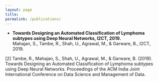 ```yaml
---
layout: page
title: 
permalink: /publications/
---
```


- **Towards Designing an Automated Classification of Lymphoma subtypes using Deep Neural Networks, I2CT, 2019.** <br>
Mahajan, S., Tambe, R., Shah, U., Agrawal, M., & Garware, B., I2CT, 2019.



[2] Tambe, R., Mahajan, S., Shah, U., Agrawal, M., & Garware, B. (2019). Towards Designing an Automated Classification of Lymphoma subtypes using Deep Neural Networks. Proceedings of the ACM India Joint International Conference on Data Science and Management of Data.

